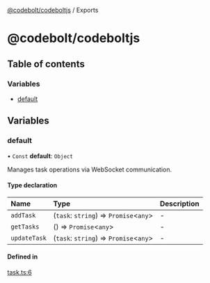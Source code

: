 [@codebolt/codeboltjs](README.md) / Exports

# @codebolt/codeboltjs

## Table of contents

### Variables

- [default](modules.md#default)

## Variables

### default

• `Const` **default**: `Object`

Manages task operations via WebSocket communication.

#### Type declaration

| Name | Type | Description |
| :------ | :------ | :------ |
| `addTask` | (`task`: `string`) => `Promise`\<`any`\> | - |
| `getTasks` | () => `Promise`\<`any`\> | - |
| `updateTask` | (`task`: `string`) => `Promise`\<`any`\> | - |

#### Defined in

[task.ts:6](https://github.com/codeboltai/codeboltjs/blob/1ae9852f107cfee4a652d6d80c0a92c9344ec151/src/modules/task.ts#L6)
